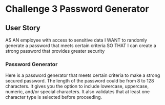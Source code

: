 # Challenge 3 Password Generator

## User Story

AS AN employee with access to sensitive data
I WANT to randomly generate a password that meets certain criteria
SO THAT I can create a strong password that provides greater security

### Password Generator

Here is a password generator that meets certain criteria to make a strong secured password. The length of the password could be from 8 to 128 characters. It gives you the option to include lowercase, uppercase, numeric, and/or special characters. It also validates that at least one character type is selected before proceeding. 